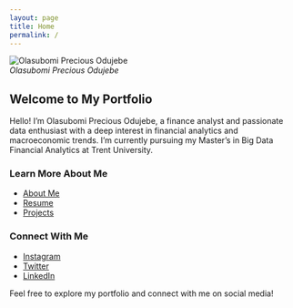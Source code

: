```yaml
---
layout: page
title: Home
permalink: /
---
```


![Olasubomi Precious Odujebe](https://github.com/[your-username]/[your-repo]/raw/main/your-picture.jpg)  
*Olasubomi Precious Odujebe*

## Welcome to My Portfolio

Hello! I’m Olasubomi Precious Odujebe, a finance analyst and passionate data enthusiast with a deep interest in financial analytics and macroeconomic trends. I’m currently pursuing my Master’s in Big Data Financial Analytics at Trent University.

### Learn More About Me
- [About Me](https://Olasubomi-odujebe.github.io/about/)
- [Resume](https://Olasubomi-odujebe.github.io/resume/)
- [Projects](https://Olasubomi-odujebe.github.io/projects/)

### Connect With Me
- [Instagram](https://www.instagram.com/olasubomi.o)
- [Twitter](https://www.twitter.com/olasubomi.oo)
- [LinkedIn](https://www.linkedin.com/in/olasubomi-odujebe)

Feel free to explore my portfolio and connect with me on social media!
